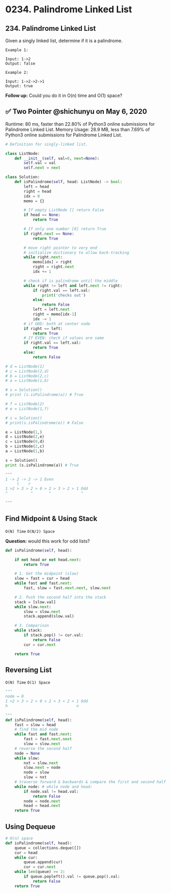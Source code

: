 # 0234. Palindrome Linked List

## 234. Palindrome Linked List

Given a singly linked list, determine if it is a palindrome.

```text
Example 1:

Input: 1->2
Output: false
```

```text
Example 2:

Input: 1->2->2->1
Output: true
```

**Follow up:** Could you do it in O\(n\) time and O\(1\) space?

## ✅ Two Pointer @shichunyu on May 6, 2020

Runtime: 80 ms, faster than 22.80% of Python3 online submissions for Palindrome Linked List. Memory Usage: 28.9 MB, less than 7.69% of Python3 online submissions for Palindrome Linked List.

```python
# Definition for singly-linked list.

class ListNode:
    def __init__(self, val=0, next=None):
        self.val = val
        self.next = next

class Solution:
    def isPalindrome(self, head: ListNode) -> bool:
        left = head
        right = head
        idx = 0
        memo = {}

        # If empty ListNode [] return False
        if head == None:
            return True

        # If only one number [0] return True
        if right.next == None:
            return True

        # move right pointer to very end
        # initialize dictionary to allow back-tracking
        while right.next:
            memo[idx] = right
            right = right.next
            idx += 1

        # check if is palindrome until the middle
        while right != left and left.next != right:
            if right.val == left.val:
                print('checks out')
            else:
                return False
            left = left.next
            right = memo[idx-1]
            idx -= 1
        # if ODD: both at center node
        if right == left:
            return True
        # If EVEN: check if values are same
        if right.val == left.val:
            return True
        else:   
            return False

# d = ListNode(1)
# c = ListNode(2,d)
# b = ListNode(2,c)
# a = ListNode(1,b)

# s = Solution()
# print (s.isPalindrome(a)) # True

# f = ListNode(2) 
# e = ListNode(1,f)

# s = Solution()
# print(s.isPalindrome(e)) # False

e = ListNode(1,)
d = ListNode(2,e)
c = ListNode(0,d)
b = ListNode(2,c)
a = ListNode(1,b)

s = Solution()
print (s.isPalindrome(a)) # True

"""
1 -> 2 -> 2 -> 1 Even
     l    r
1 >2 > 3 > 2 > 0 > 2 > 3 > 2 > 1 Odd
^          ^       ^             ^

"""
```

## Find Midpoint & Using Stack

`O(N) Time` `O(N/2) Space`

**Question:** would this work for odd lists?

```python
def isPalindrome(self, head):

    if not head or not head.next:
        return True

    # 1. Get the midpoint (slow)
    slow = fast = cur = head
    while fast and fast.next:
        fast, slow = fast.next.next, slow.next

    # 2. Push the second half into the stack
    stack = [slow.val]
    while slow.next:
        slow = slow.next
        stack.append(slow.val)

    # 3. Comparison
    while stack:
        if stack.pop() != cur.val:
            return False
        cur = cur.next

    return True
```

## Reversing List

`O(N) Time` `O(1) Space`

```python
"""
node = 0
1 >2 > 3 > 2 > 0 < 2 < 3 < 2 < 1 Odd
h                              n

"""
def isPalindrome(self, head):
    fast = slow = head
    # find the mid node
    while fast and fast.next:
        fast = fast.next.next
        slow = slow.next
    # reverse the second half
    node = None
    while slow:
        nxt = slow.next
        slow.next = node
        node = slow
        slow = nxt
    # traverse forward & backwards & compare the first and second half nodes
    while node: # while node and head:
        if node.val != head.val:
            return False
        node = node.next
        head = head.next
    return True
```

## Using Dequeue

```python
# O(n) space
def isPalindrome(self, head):
    queue = collections.deque([])
    cur = head
    while cur:
        queue.append(cur)
        cur = cur.next
    while len(queue) >= 2:
        if queue.popleft().val != queue.pop().val:
            return False
    return True
```

